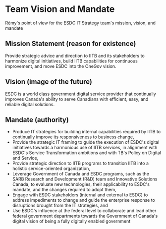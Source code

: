 # Team Vision and Mandate
Rémy's point of view for the ESDC IT Strategy team's mission, vision, and mandate

## Mission Statement (reason for existence)
Provide strategic advice and direction to IITB and its stakeholders to harmonize digital initiatives, build IITB capabilities for continuous improvement, and move ESDC into the OneGov vision.

## Vision (image of the future)
ESDC is a world class government digital service provider that continually improves Canada's ability to serve Canadians with efficient, easy, and reliable digital solutions.

## Mandate (authority)
- Produce IT strategies for building internal capabilities required by IITB to continually improve its responsiveness to business change, 
- Provide the strategic IT framing to guide the execution of ESDC's digital initiatives towards a harmonious use of IITB services, in alignment with ESDC's Service Transformation ambitions and with TB's Policy on Digital and Service, 
- Provide strategic direction to IITB programs to transition IITB into a holistic service-oriented organization,
- Leverage Government of Canada and ESDC programs, such as the SARB Research and Development (R&D) team and Innovative Solutions Canada, to evaluate new technologies, their applicability to ESDC's mandate, and the changes required to adopt them,
- Engage with ESDC stakeholders (internal and external to ESDC) to address impediments to change and guide the enterprise response to disruptions brought from the IT strategies, and
- Use ESDC's influence at the federal level to collaborate and lead other federal government departments towards the Government of Canada's digital vision of being a fully digitally enabled government

